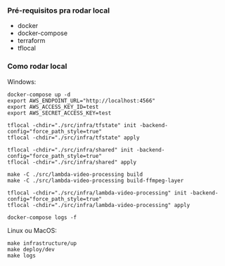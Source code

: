 ### Pré-requisitos pra rodar local
- docker
- docker-compose
- terraform
- tflocal

### Como rodar local

Windows:
```
docker-compose up -d
export AWS_ENDPOINT_URL="http://localhost:4566"
export AWS_ACCESS_KEY_ID=test
export AWS_SECRET_ACCESS_KEY=test

tflocal -chdir="./src/infra/tfstate" init -backend-config="force_path_style=true"
tflocal -chdir="./src/infra/tfstate" apply

tflocal -chdir="./src/infra/shared" init -backend-config="force_path_style=true"
tflocal -chdir="./src/infra/shared" apply

make -C ./src/lambda-video-processing build
make -C ./src/lambda-video-processing build-ffmpeg-layer

tflocal -chdir="./src/infra/lambda-video-processing" init -backend-config="force_path_style=true"
tflocal -chdir="./src/infra/lambda-video-processing" apply

docker-compose logs -f
```

Linux ou MacOS:
```
make infrastructure/up
make deploy/dev
make logs
```